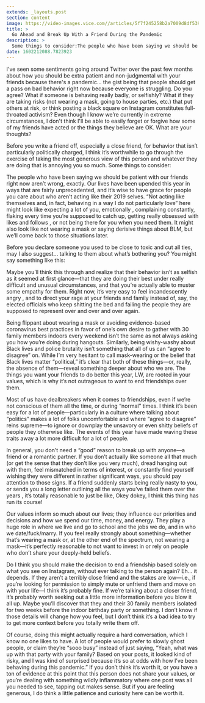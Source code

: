 ```yaml
--- 
extends: _layouts.post 
section: content 
image: https://video-images.vice.com//articles/5f7f245258b2a7009d8df539/lede/1602180768204-break-up-hard-to-say.jpeg?image-resize-opts=Y3JvcD0xeHc6MC40ODN4aDsweHcsMHhoJnJlc2l6ZT0xMjAwOiomcmVzaXplPTEyMDA6Kg 
title: > 
  Go Ahead and Break Up With a Friend During the Pandemic 
description: > 
  Some things to consider:The people who have been saying we should be patient with our friends right now aren’t wrong, exactly.The events of this year have made waving these traits away a lot more difficult for a lot of people.In general, you don’t need a “good” reason to break up with anyone—a friend or a romantic partner.If we’re talking about a closer friend, it’s probably worth seeking out a little more information before you blow it all up.I don’t know if those details will change how you feel, but I don’t think it’s a bad idea to try to get more context before you totally write them off. 
date: 1602212088.7823923 
--- 
```

I've seen some sentiments going around Twitter over the past few months about how you should be extra patient and non-judgmental with your friends because there's a pandemic... the gist being that people should get a pass on bad behavior right now because everyone is struggling. Do you agree? What if someone is behaving really badly, or selfishly? What if they are taking risks (not wearing a mask, going to house parties, etc.) that put others at risk, or think posting a black square on Instagram constitutes full-throated activism? Even though I know we’re currently in extreme circumstances, I don't think I'll be able to easily forget or forgive how some of my friends have acted or the things they believe are OK. What are your thoughts?

Before you write a friend off, especially a close friend, for behavior that isn’t particularly politically charged, I think it’s worthwhile to go through the exercise of taking the most generous view of this person and whatever they are doing that is annoying you so much. Some things to consider:

The people who have been saying we should be patient with our friends right now aren’t wrong, exactly. Our lives have been upended this year in ways that are fairly unprecedented, and it’s wise to have grace for people you care about who aren’t acting like their 2019 selves. “Not acting like themselves and, in fact, behaving in a way I do not particularly love” here might look like expecting a lot of you, emotionally , complaining constantly, flaking every time you’re supposed to catch up, getting really obsessed with likes and follows , or not being there for you when you need them. It might also look like not wearing a mask or saying derisive things about BLM, but we’ll come back to those situations later.

Before you declare someone you used to be close to toxic and cut all ties, may I also suggest... talking to them about what’s bothering you? You might say something like this:

Maybe you’ll think this through and realize that their behavior isn’t as selfish as it seemed at first glance—that they are doing their best under really difficult and unusual circumstances, and that you’re actually able to muster some empathy for them. Right now, it’s very easy to feel incandescently angry , and to direct your rage at your friends and family instead of, say, the elected officials who keep shitting the bed and failing the people they are supposed to represent over and over and over again.

Being flippant about wearing a mask or avoiding evidence-based coronavirus best practices in favor of one’s own desire to gather with 30 family members indoors every weekend isn’t the same as not always asking you how you’re doing during hangouts. Similarly, being wishy-washy about Black lives and police brutality isn’t something that all of us can “agree to disagree” on. While I’m very hesitant to call mask-wearing or the belief that Black lives matter “political,” it’s clear that both of these things—or, really, the absence of them—reveal something deeper about who we are. The things you want your friends to do better this year, LW, are rooted in your values, which is why it’s not outrageous to want to end friendships over them.

Most of us have dealbreakers when it comes to friendships, even if we’re not conscious of them all the time, or during “normal” times. I think it’s been easy for a lot of people—particularly in a culture where talking about “politics” makes a lot of folks uncomfortable and where “agree to disagree” reins supreme—to ignore or downplay the unsavory or even shitty beliefs of people they otherwise like. The events of this year have made waving these traits away a lot more difficult for a lot of people.

In general, you don’t need a “good” reason to break up with anyone—a friend or a romantic partner. If you don’t actually like someone all that much (or get the sense that they don’t like you very much), dread hanging out with them, feel mismatched in terms of interest, or constantly find yourself wishing they were different in rather significant ways, you should pay attention to those signs. If a friend suddenly starts being really nasty to you, or sends you a long letter outlining all the ways you’ve failed them over the years , it’s totally reasonable to just be like, Okey dokey, I think this thing has run its course!

Our values inform so much about our lives; they influence our priorities and decisions and how we spend our time, money, and energy. They play a huge role in where we live and go to school and the jobs we do, and in who we date/fuck/marry. If you feel really strongly about something—whether that’s wearing a mask or, at the other end of the spectrum, not wearing a mask—it’s perfectly reasonable to not want to invest in or rely on people who don’t share your deeply-held beliefs.

Do I think you should make the decision to end a friendship based solely on what you see on Instagram, without ever talking to the person again? Eh… it depends. If they aren’t a terribly close friend and the stakes are low—i.e., if you’re looking for permission to simply mute or unfriend them and move on with your life—I think it’s probably fine. If we’re talking about a closer friend, it’s probably worth seeking out a little more information before you blow it all up. Maybe you’ll discover that they and their 30 family members isolated for two weeks before the indoor birthday party or something. I don’t know if those details will change how you feel, but I don’t think it’s a bad idea to try to get more context before you totally write them off.

Of course, doing this might actually require a hard conversation, which I know no one likes to have. A lot of people would prefer to slowly ghost people, or claim they’re “sooo busy” instead of just saying, “Yeah, what was up with that party with your family? Based on your posts, it looked kind of risky, and I was kind of surprised because it’s so at odds with how I’ve been behaving during this pandemic.” If you don’t think it’s worth it, or you have a ton of evidence at this point that this person does not share your values, or you’re dealing with something wildly inflammatory where one post was all you needed to see, tapping out makes sense. But if you are feeling generous, I do think a little patience and curiosity here can be worth it.